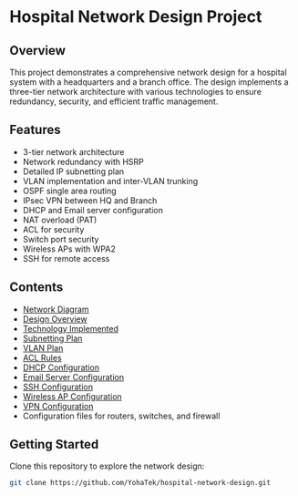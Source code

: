 # Hospital Network Design Project

## Overview
This project demonstrates a comprehensive network design for a hospital system with a headquarters and a branch office. The design implements a three-tier network architecture with various technologies to ensure redundancy, security, and efficient traffic management.

## Features
- 3-tier network architecture
- Network redundancy with HSRP
- Detailed IP subnetting plan
- VLAN implementation and inter-VLAN trunking
- OSPF single area routing
- IPsec VPN between HQ and Branch
- DHCP and Email server configuration
- NAT overload (PAT)
- ACL for security
- Switch port security
- Wireless APs with WPA2
- SSH for remote access

## Contents
- [Network Diagram](documentation/network_diagram.png)
- [Design Overview](documentation/design_overview.md)
- [Technology Implemented](documentation/technology_implemented.md)
- [Subnetting Plan](documentation/subnetting_plan.md)
- [VLAN Plan](documentation/vlan_plan.md)
- [ACL Rules](documentation/acl_rules.md)
- [DHCP Configuration](documentation/dhcp_configuration.md)
- [Email Server Configuration](documentation/email_server_configuration.md)
- [SSH Configuration](documentation/ssh_configuration.md)
- [Wireless AP Configuration](documentation/wireless_ap_configuration.md)
- [VPN Configuration](documentation/vpn_configuration.md)
- Configuration files for routers, switches, and firewall

## Getting Started
Clone this repository to explore the network design:
```bash
git clone https://github.com/YohaTek/hospital-network-design.git
